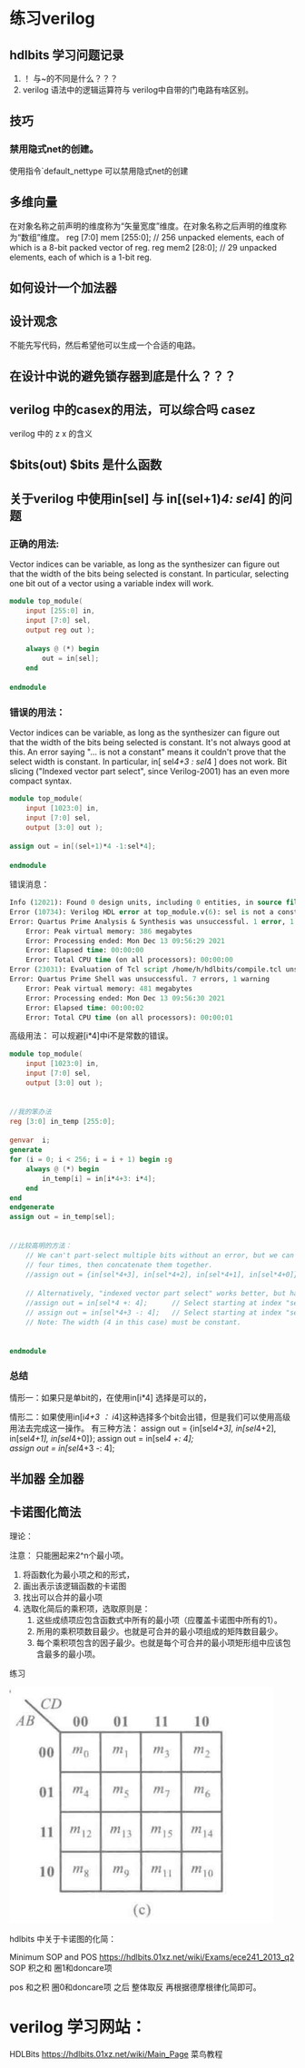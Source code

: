 # 练习verilog

## hdlbits 学习问题记录
1. ！ 与~的不同是什么？？？
2. verilog 语法中的逻辑运算符与 verilog中自带的门电路有啥区别。


## 技巧
### 禁用隐式net的创建。
使用指令`default_nettype 可以禁用隐式net的创建

## 多维向量
在对象名称之前声明的维度称为“矢量宽度”维度。在对象名称之后声明的维度称为“数组”维度。
reg [7:0] mem [255:0];   // 256 unpacked elements, each of which is a 8-bit packed vector of reg.
reg mem2 [28:0];         // 29 unpacked elements, each of which is a 1-bit reg.


## 如何设计一个加法器

## 设计观念
不能先写代码，然后希望他可以生成一个合适的电路。

## 在设计中说的避免锁存器到底是什么？？？

## verilog 中的casex的用法，可以综合吗 casez
verilog 中的 z x 的含义

## $bits(out) $bits 是什么函数


## 关于verilog 中使用in[sel] 与 in[(sel+1)*4: sel*4] 的问题


### 正确的用法:
Vector indices can be variable, as long as the synthesizer can figure out that the width of the bits being selected is constant. In particular, selecting one bit out of a vector using a variable index will work.

```verilog
module top_module( 
    input [255:0] in,
    input [7:0] sel,
    output reg out );

    always @ (*) begin
        out = in[sel];
    end

endmodule
```


### 错误的用法：

Vector indices can be variable, as long as the synthesizer can figure out that the width of the bits being selected is constant. It's not always good at this. An error saying "... is not a constant" means it couldn't prove that the select width is constant. In particular, in[ sel*4+3 : sel*4 ] does not work.
Bit slicing ("Indexed vector part select", since Verilog-2001) has an even more compact syntax. 

```verilog
module top_module( 
    input [1023:0] in,
    input [7:0] sel,
    output [3:0] out );

assign out = in[(sel+1)*4 -1:sel*4];

endmodule
```
错误消息：
```tcl
Info (12021): Found 0 design units, including 0 entities, in source file tb_modules.sv
Error (10734): Verilog HDL error at top_module.v(6): sel is not a constant File: /home/h/work/hdlbits.2965080/top_module.v Line: 6
Error: Quartus Prime Analysis & Synthesis was unsuccessful. 1 error, 1 warning
    Error: Peak virtual memory: 386 megabytes
    Error: Processing ended: Mon Dec 13 09:56:29 2021
    Error: Elapsed time: 00:00:00
    Error: Total CPU time (on all processors): 00:00:00
Error (23031): Evaluation of Tcl script /home/h/hdlbits/compile.tcl unsuccessful
Error: Quartus Prime Shell was unsuccessful. 7 errors, 1 warning
    Error: Peak virtual memory: 481 megabytes
    Error: Processing ended: Mon Dec 13 09:56:30 2021
    Error: Elapsed time: 00:00:02
    Error: Total CPU time (on all processors): 00:00:01
```

高级用法：
可以规避[i*4]中i不是常数的错误。

```verilog
module top_module( 
    input [1023:0] in,
    input [7:0] sel,
    output [3:0] out );


//我的笨办法
reg [3:0] in_temp [255:0];

genvar  i;
generate 
for (i = 0; i < 256; i = i + 1) begin :g
    always @ (*) begin     
        in_temp[i] = in[i*4+3: i*4];
    end
end
endgenerate
assign out = in_temp[sel];


//比较高明的方法：
	// We can't part-select multiple bits without an error, but we can select one bit at a time,
	// four times, then concatenate them together.
	//assign out = {in[sel*4+3], in[sel*4+2], in[sel*4+1], in[sel*4+0]};

	// Alternatively, "indexed vector part select" works better, but has an unfamiliar syntax:
	//assign out = in[sel*4 +: 4];		// Select starting at index "sel*4", then select a total width of 4 bits with increasing (+:) index number.
	// assign out = in[sel*4+3 -: 4];	// Select starting at index "sel*4+3", then select a total width of 4 bits with decreasing (-:) index number.
	// Note: The width (4 in this case) must be constant.


endmodule

```

### 总结
情形一：如果只是单bit的，在使用in[i*4] 选择是可以的，

情形二：如果使用in[i*4+3 ： i*4]这种选择多个bit会出错，但是我们可以使用高级用法去完成这一操作。
有三种方法：
assign out = {in[sel*4+3], in[sel*4+2], in[sel*4+1], in[sel*4+0]};
assign out = in[sel*4 +: 4];	
assign out = in[sel*4+3 -: 4];


## 半加器 全加器

## 卡诺图化简法

理论：

注意： 只能圈起来2^n个最小项。

1. 将函数化为最小项之和的形式，
2. 画出表示该逻辑函数的卡诺图
3. 找出可以合并的最小项
4. 选取化简后的乘积项，选取原则是：
   1. 这些成绩项应包含函数式中所有的最小项（应覆盖卡诺图中所有的1）。
   2. 所用的乘积项数目最少。也就是可合并的最小项组成的矩阵数目最少。
   3. 每个乘积项包含的因子最少。也就是每个可合并的最小项矩形组中应该包含最多的最小项。

练习

![image-20211216220113173](verilog_hdlbits/image-20211216220113173.png)

hdlbits 中关于卡诺图的化简：





Minimum SOP and POS https://hdlbits.01xz.net/wiki/Exams/ece241_2013_q2
SOP 积之和 圈1和doncare项

pos 和之积 圈0和doncare项 之后 整体取反 再根据德摩根律化简即可。

# verilog 学习网站：
HDLBits https://hdlbits.01xz.net/wiki/Main_Page
菜鸟教程 
